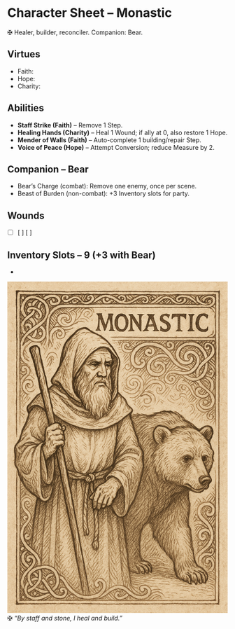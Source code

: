 # Character Sheet – Monastic

✠ Healer, builder, reconciler. Companion: Bear.

## Virtues
- Faith:  
- Hope:  
- Charity:  

## Abilities
- **Staff Strike (Faith)** – Remove 1 Step.  
- **Healing Hands (Charity)** – Heal 1 Wound; if ally at 0, also restore 1 Hope.  
- **Mender of Walls (Faith)** – Auto-complete 1 building/repair Step.  
- **Voice of Peace (Hope)** – Attempt Conversion; reduce Measure by 2.  

## Companion – Bear
- Bear’s Charge (combat): Remove one enemy, once per scene.  
- Beast of Burden (non-combat): +3 Inventory slots for party.  

## Wounds
- [ ] [ ] [ ]  

## Inventory Slots – 9 (+3 with Bear)
-  

![Monastic](../assets/images/Monastic.png)
✠ *“By staff and stone, I heal and build.”*
